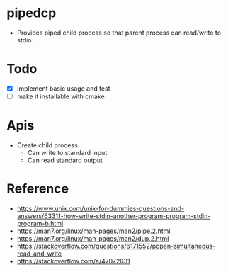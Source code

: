 # pipedcp
- Provides piped child process so that parent process can read/write to stdio.

# Todo
- [x] implement basic usage and test
- [ ] make it installable with cmake

# Apis
- Create child process
  - Can write to standard input
  - Can read standard output

# Reference
- https://www.unix.com/unix-for-dummies-questions-and-answers/63311-how-write-stdin-another-program-program-stdin-program-b.html
- https://man7.org/linux/man-pages/man2/pipe.2.html
- https://man7.org/linux/man-pages/man2/dup.2.html
- https://stackoverflow.com/questions/6171552/popen-simultaneous-read-and-write
- https://stackoverflow.com/a/47072631
